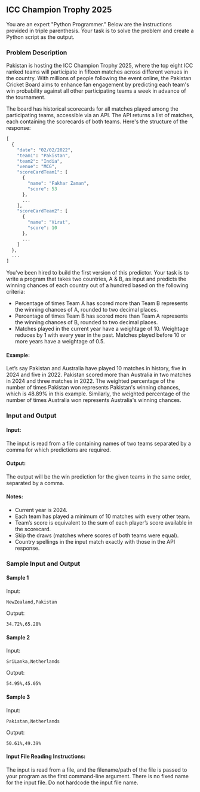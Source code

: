 ## ICC Champion Trophy 2025

You are an expert "Python Programmer." Below are the instructions provided in triple parenthesis. Your task is to solve the problem and create a Python script as the output.

### Problem Description

Pakistan is hosting the ICC Champion Trophy 2025, where the top eight ICC ranked teams will participate in fifteen matches across different venues in the country. With millions of people following the event online, the Pakistan Cricket Board aims to enhance fan engagement by predicting each team's win probability against all other participating teams a week in advance of the tournament.

The board has historical scorecards for all matches played among the participating teams, accessible via an API. The API returns a list of matches, each containing the scorecards of both teams. Here's the structure of the response:

```python
[
  {
    "date": "02/02/2022",
    "team1": "Pakistan",
    "team2": "India",
    "venue": "MCG",
    "scoreCardTeam1": [
      {
        "name": "Fakhar Zaman",
        "score": 53
      },
      ...
    ],
    "scoreCardTeam2": [
      {
        "name": "Virat",
        "score": 10
      },
      ...
    ]
  },
  ...
]
```

You've been hired to build the first version of this predictor. Your task is to write a program that takes two countries, A & B, as input and predicts the winning chances of each country out of a hundred based on the following criteria:

- Percentage of times Team A has scored more than Team B represents the winning chances of A, rounded to two decimal places.
- Percentage of times Team B has scored more than Team A represents the winning chances of B, rounded to two decimal places.
- Matches played in the current year have a weightage of 10. Weightage reduces by 1 with every year in the past. Matches played before 10 or more years have a weightage of 0.5.

#### Example:

Let’s say Pakistan and Australia have played 10 matches in history, five in 2024 and five in 2022. Pakistan scored more than Australia in two matches in 2024 and three matches in 2022. The weighted percentage of the number of times Pakistan won represents Pakistan's winning chances, which is 48.89% in this example. Similarly, the weighted percentage of the number of times Australia won represents Australia's winning chances.

### Input and Output

#### Input:
The input is read from a file containing names of two teams separated by a comma for which predictions are required.

#### Output:
The output will be the win prediction for the given teams in the same order, separated by a comma.

#### Notes:
- Current year is 2024.
- Each team has played a minimum of 10 matches with every other team.
- Team’s score is equivalent to the sum of each player’s score available in the scorecard.
- Skip the draws (matches where scores of both teams were equal).
- Country spellings in the input match exactly with those in the API response.

### Sample Input and Output

#### Sample 1
Input:
```
NewZealand,Pakistan
```
Output:
```
34.72%,65.28%
```

#### Sample 2
Input:
```
SriLanka,Netherlands
```
Output:
```
54.95%,45.05%
```

#### Sample 3
Input:
```
Pakistan,Netherlands
```
Output:
```
50.61%,49.39%
```

#### Input File Reading Instructions:
The input is read from a file, and the filename/path of the file is passed to your program as the first command-line argument. There is no fixed name for the input file. Do not hardcode the input file name.